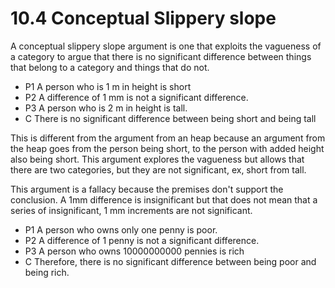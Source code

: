 # 10.4 Conceptual Slippery slope

A conceptual slippery slope argument is one that exploits the vagueness of a category to argue that there is no significant difference between things that belong to a category and things that do not.

- P1 A person who is 1 m in height is short
- P2 A difference of 1 mm is not a significant difference.
- P3 A person who is 2 m in height is tall.
- C There is no significant difference between being short and being tall

This is different from the argument from an heap because an argument from the heap goes from the person being short, to the person with added height also being short. This argument explores the vagueness but allows that there are two categories, but they are not significant, ex, short from tall.

This argument is a fallacy because the premises don't support the conclusion. A 1mm difference is insignificant but that does not mean that a series of insignificant, 1 mm increments are not significant.

- P1 A person who owns only one penny is poor.
- P2 A difference of 1 penny is not a significant difference.
- P3 A person who owns 10000000000 pennies is rich
- C Therefore, there is no significant difference between being poor and being rich.
